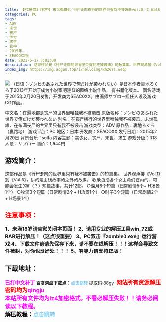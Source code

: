 ```yaml
---
title: 【PC硬盘】【官中】末世孤雄0／行尸走肉横行的世界只有我不被袭击vol.0／I Walk Among Zombies Vol.0
categories: PC
tags:
- ADV
- 末世
- 丧尸
- 传奇
- 求生
- 官中
- 2015年
- SEACOXX社
date: 2022-5-17 0:01:00
description: 这部作品是《行尸走肉的世界里只有我不被袭击》的短篇集。世界观承接《Vol.1》到《Vol.3》，讲的是主线故事的之外的故事。收录包括各个女主角们在内的、可能会发生的if（？）短篇故事，共计12部。
index_img: https://img.acgus.top/i/helloimg/Rh26YT.webp
---
```

![](https://img.acgus.top/i/helloimg/Rh26YT.webp)
（日语：ゾンビのあふれた世界で俺だけが袭われない）是日本作者裏地ろくろ于2013年开始于成为小说家吧连载的网络小说作品。
有书籍化版本。
同名游戏于2015年2月20日发售，开发商为SEACOXX。由画师サブロー担任人设及游戏CG作画。

中文名：在遍地都是丧尸的世界里唯独我不被袭击
原版名称：ゾンビのあふれた世界で俺だけが襲われない
别名：在丧尸横行的世界里唯独我不被袭击、末世孤雄、在布满丧尸的世界里只有我不被袭击
游戏类型：ADV
原作品：裏地ろくろ（裏路地）
游戏平台：PC
地区：日本
开发商：SEACOXX
发行日期：2015年2月20日
背景音乐：solfa
内容主题：美少女、丧尸、末世、求生
游戏分级：R18
人设：サブロー
售价：1,944円

## 游戏简介：
这部作品是《行尸走肉的世界里只有我不被袭击》的短篇集。
世界观承接《Vol.1》到《Vol.3》，讲的是主线故事的之外的故事。
收录包括各个女主角们在内的、可能会发生的if（？）短篇故事，共计12部。
○深月6个短篇（日常剧情5个+ H场景1个）
○牧浦3个短篇（日常剧情2个+ H场景1个）
○时子3个短篇（日常剧情2个+ H场景1个）
<br>




## <font color=#FF0000 >注意事项：</font>
<font size=3><b>1、未满18岁请自觉关闭本页面！
2、请用专业的解压工具win_7Z或RAR进行解压！（这点很重要）
3、PC双击『zombie0.exe』运行游戏
4、下载文件前请先保存下来，请不要在线解压！！！这样会导致文件被封，对你也没好处！！！
5、有能力请支持正版！</b></font>

## 下载地址：
<font color=#FF00FF size=3><b>已打中文补丁</b></font>
<b>百度网盘下载点：</b><a href="https://pan.baidu.com/s/1b6QKXwy7objTPnSX_dFkBw?pwd=88gy" style="color: #87CEEB;"><b>点击跳转</b></a> 提取码:88gy
<a style="padding: 0" href="https://post.qingju.org/AD/"><img style="max-width:100%" src="https://img.acgus.top/i/2024/07/478f689b8021d8d499ab43d21acf137a.gif" alt=""></a>
<b><font color=#FF0000 size=4>网站所有资源解压密码均为</b></font><b><font color=#FF00FF size=4>qingju</font><font color=#FF0000 ></font></b><br><b><font color=#FF00FF size=4>本站所有文件均为lz4加密格式，不看必解压失败！！请务必阅读以下教程。</b></font><br><b><font color=#000 size=4>解压教程：</b><a href="https://post.qingju.org/tutorial/000/" style="color: #87CEEB;"><b>点击跳转</b></a>